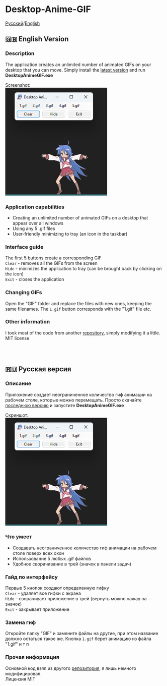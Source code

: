 ﻿# Desktop-Anime-GIF

[Русский](#-русская-версия)/[English](#-english-version)

## 🇬🇧 English Version

### Description

The application creates an unlimited number of animated GIFs on your desktop that you can move. Simply install the [latest version](https://github.com/alXiMiK21/Desktop-Anime-GIF/releases/tag/v1.0) and run **DesktopAnimeGIF.exe**

Screenshot:  
![Screenshot app](Screenshot_app.png)

### Application capabilities

- Creating an unlimited number of animated GIFs on a desktop that appear over all windows
- Using any 5 .gif files
- User-friendly minimizing to tray (an icon in the taskbar)

### Interface guide

The first 5 buttons create a corresponding GIF  
`Clear` - removes all the GIFs from the screen  
`Hide` - minimizes the application to tray (can be brought back by clicking on the icon)  
`Exit` - closes the application

### Changing GIFs

Open the "GIF" folder and replace the files with new ones, keeping the same filenames. The `1.gif` button corresponds with the "1.gif" file etc.

### Other information

I took most of the code from another [repository](https://github.com/SrMecha/Desktop-Konata), simply modifying it a little.  
MIT license

<br><br>

## 🇷🇺 Русская версия
### Описание

Приложение создает неограниченное количество гиф анимации на рабочем столе, которые можно перемещать. Просто скачайте [последнюю версию](https://github.com/alXiMiK21/Desktop-Anime-GIF/releases/tag/v1.0) и запустите **DesktopAnimeGIF.exe**

Скриншот:  
![Скриншот приложения](Screenshot_app.png)

### Что умеет

- Создавать неограниченное количество гиф анимации на рабочем столе поверх всех окон
- Использование 5 любых .gif файлов
- Удобное сворачивание в трей (значок в панели задач)

### Гайд по интерфейсу

Первые 5 кнопок создают определенную гифку  
`Clear` - удаляет все гифки с экрана  
`Hide` - сворачивает приложение в трей (вернуть можно нажав на значок)  
`Exit` - закрывает приложение

### Замена гиф

Откройте папку "GIF" и замените файлы на другие, при этом название должно остаться такое же. Кнопка `1.gif` берет анимацию из файла "1.gif" и т п

### Прочая информация

Основной код взял из другого [репозитория](https://github.com/SrMecha/Desktop-Konata), я лишь немного модифицировал.  
Лицензия MIT